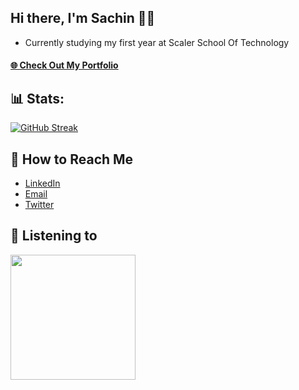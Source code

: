 ## Hi there, I'm Sachin 👋🤗

- Currently studying my first year at Scaler School Of Technology

#### [🌐 Check Out My Portfolio](https://terminal-six-eta.vercel.app/)

<!--
**benodiwal/benodiwal** is a ✨ _special_ ✨ repository because its `README.md` (this file) appears on your GitHub profile.

Here are some ideas to get you started:

- 🔭 I’m currently working on ...
- 🌱 I’m currently learning ...
- 👯 I’m looking to collaborate on ...
- 🤔 I’m looking for help with ...
- 💬 Ask me about ...
- 📫 How to reach me: ...
- 😄 Pronouns: ...
- ⚡ Fun fact: ...
-->

##  📊 Stats:
[![GitHub Streak](https://streak-stats.demolab.com?user=benodiwal&theme=dark&hide_border=true&background=1B1B1B&stroke=FFFFFF&fire=FFFFFF&ring=FFFFFF&dates=C1C1C1&currStreakLabel=E2E2E2&currStreakNum=FFFFFF)](https://git.io/streak-stats)

## 📡 How to Reach Me
- [LinkedIn](https://www.linkedin.com/in/sachin-beniwal-7537b6256/)
- [Email](mailto:sachinbeniwal0101@gmail.com)
- [Twitter](https://x.com/benodiwal)

## 🎵 Listening to
<a href="https://spotify-github-profile.kittinanx.com/api/view?uid=31t7a6c7smng3tfik5bfbkx3ailq&redirect=true">
  <img src="https://spotify-github-profile.kittinanx.com/api/view?uid=31t7a6c7smng3tfik5bfbkx3ailq&cover_image=true&theme=default&show_offline=false&background_color=121212&interchange=false" width="200">
</a>
